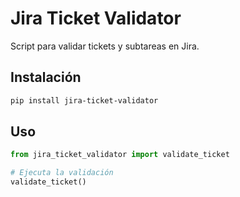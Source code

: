 # Jira Ticket Validator

Script para validar tickets y subtareas en Jira.

## Instalación

```bash
pip install jira-ticket-validator
```

## Uso

```python
from jira_ticket_validator import validate_ticket

# Ejecuta la validación
validate_ticket()
```
